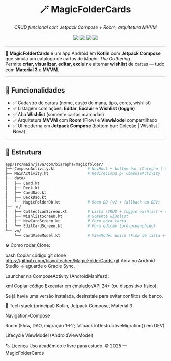 <h1 align="center">🪄 MagicFolderCards</h1>

<p align="center">
  <em>CRUD funcional com Jetpack Compose + Room, arquitetura MVVM</em><br><br>
  <img src="https://img.shields.io/badge/Kotlin-2.0-blueviolet?logo=kotlin&logoColor=white" />
  <img src="https://img.shields.io/badge/Android%20Studio-Ladybug🐞-3DDC84?logo=androidstudio&logoColor=white" />
  <img src="https://img.shields.io/badge/Jetpack%20Compose-%F0%9F%92%8C-blue?logo=jetpackcompose&logoColor=white" />
  <img src="https://img.shields.io/badge/Material%203-%F0%9F%8C%9F-lightgrey" />
</p>

---

📱 **MagicFolderCards** é um app Android em **Kotlin** com **Jetpack Compose** que simula um catálogo de cartas de *Magic: The Gathering*.  
Permite **criar, visualizar, editar, excluir** e alternar **wishlist** de cartas — tudo com **Material 3** e **MVVM**.

---

## 🚀 Funcionalidades

- ✅ Cadastro de cartas (nome, custo de mana, tipo, cores, wishlist)  
- ✅ Listagem com ações: **Editar**, **Excluir** e **Wishlist (toggle)**  
- ✅ Aba **Wishlist** (somente cartas marcadas)  
- ✅ Arquitetura **MVVM** com **Room** (Flow) e **ViewModel** compartilhado  
- ✅ UI moderna em **Jetpack Compose** (bottom bar: Coleção | Wishlist | Nova)

---

## 🧱 Estrutura

```bash
app/src/main/java/com/biarapha/magicfolder/
├── ComposeActivity.kt              # NavHost + bottom bar (Coleção | Wishlist | Nova | Edit)
├── MainActivity.kt                 # Redireciona p/ ComposeActivity
├── data/
│   ├── Card.kt
│   ├── Deck.kt
│   ├── CardDao.kt
│   ├── DeckDao.kt
│   └── MagicFolderDb.kt            # Room DB (v2 + fallback em DEV)
├── ui/
│   ├── CollectionScreen.kt         # Lista (CRUD + toggle wishlist + editar)
│   ├── WishlistScreen.kt           # Somente wishlist
│   ├── NewCardScreen.kt            # Form nova carta
│   └── EditCardScreen.kt           # Form edição (pré-preenchido)
└── vm/
    └── CardViewModel.kt            # ViewModel único (Flow de lista + wishlist)
```

⚙️ Como rodar
Clone:

bash
Copiar código
git clone https://github.com/biavoitechen/MagicFolderCards.git
Abra no Android Studio → aguarde o Gradle Sync.

Launcher na ComposeActivity (AndroidManifest):

xml
Copiar código
<activity android:name=".MainActivity" android:exported="true" />
<activity android:name=".ComposeActivity" android:exported="true">
  <intent-filter>
    <action android:name="android.intent.action.MAIN" />
    <category android:name="android.intent.category.LAUNCHER" />
  </intent-filter>
</activity>
Executar em emulador/API 24+ (ou dispositivo físico).

Se já havia uma versão instalada, desinstale para evitar conflitos de banco.

🧩 Tech stack (principal)
Kotlin, Jetpack Compose, Material 3

Navigation-Compose

Room (Flow, DAO, migração 1→2; fallbackToDestructiveMigration() em DEV)

Lifecycle ViewModel (AndroidViewModel)

🏷 Licença
Uso acadêmico e livre para estudo.
© 2025 — MagicFolderCards
